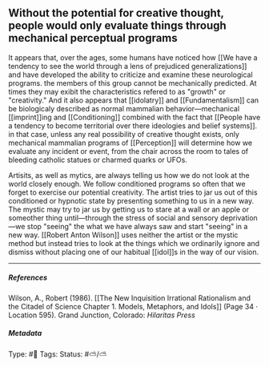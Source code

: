 ## Without the potential for creative thought, people would only evaluate things through mechanical perceptual programs  # 

It appears that, over the ages, some humans have noticed how [[We have a tendency to see the world through a lens of prejudiced generalizations]] and have developed the ability to criticize and examine these neurological programs. the members of this group cannot be mechanically predicted. At times they may exibit the characteristics refered to as "growth" or "creativity." And it also appears that [[idolatry]] and [[Fundamentalism]] can be biologicaly described as normal mammalian behavior—mechanical [[imprint]]ing and [[Conditioning]] combined with the fact that [[People have a tendency to become territorial over there ideologies and belief systems]]. in that case, unless any real possibility of creative thought exists, only mechanical mammalian programs of [[Perception]] will determine how we evaluate any incident or event, from the chair across the room to tales of bleeding catholic statues or charmed quarks or UFOs. 

Artisits, as well as mytics, are always telling us how we do not look at the world closely enough. We follow conditioned programs so often that we forget to exercise our potential creativity. The artist tries to jar us out of this conditioned or hypnotic state by presenting something to us in a new way. The mystic may try to jar us by getting us to stare at a wall or an apple or someother thing until—through the stress of social and sensory deprivation—we stop "seeing" the what we have always saw and start "seeing" in a new way. [[Robert Anton Wilson]] uses neither the artist or the mystic method but instead tries to look at the things which we ordinarily ignore and dismiss without placing one of our habitual [[idol]]s in the way of our vision.

___

##### References

Wilson, A., Robert (1986). [[The New Inquisition Irrational Rationalism and the Citadel of Science Chapter 1. Models, Metaphors, and Idols]] (Page 34 · Location 595). Grand Junction, Colorado: _Hilaritas Press_

##### Metadata

Type: #🔴 
Tags:
Status: #⛅️/⛅️ 